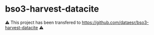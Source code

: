 # bso3-harvest-datacite

⚠️ This project has been transfered to https://github.com/dataesr/bso3-harvest-datacite ⚠️

